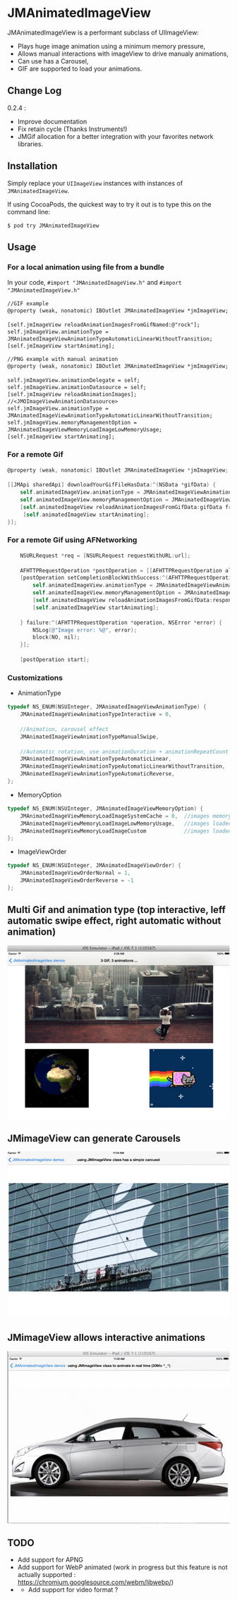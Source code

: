JMAnimatedImageView 
==================

JMAnimatedImageView is a performant subclass of UIImageView:

- Plays huge image animation using a minimum memory pressure,
- Allows manual interactions with imageView to drive manualy animations,
- Can use has a Carousel, 
- GIF are supported to load your animations.

## Change Log

0.2.4 : 

- Improve documentation
- Fix retain cycle (Thanks Instruments!)
- JMGif allocation for a better integration with your favorites network libraries.


## Installation 

Simply replace your `UIImageView` instances with instances of `JMAnimatedImageView`.

If using CocoaPods, the quickest way to try it out is to type this on the command line:

```shell
$ pod try JMAnimatedImageView
```

## Usage
### For a local animation using file from a bundle

In your code, `#import "JMAnimatedImageView.h"` and `#import "JMAnimatedImageView.h"` 

```
//GIF example
@property (weak, nonatomic) IBOutlet JMAnimatedImageView *jmImageView;

[self.jmImageView reloadAnimationImagesFromGifNamed:@"rock"];
self.jmImageView.animationType = JMAnimatedImageViewAnimationTypeAutomaticLinearWithoutTransition;
[self.jmImageView startAnimating];
```

```
//PNG example with manual animation
@property (weak, nonatomic) IBOutlet JMAnimatedImageView *jmImageView;

self.jmImageView.animationDelegate = self;
self.jmImageView.animationDatasource = self;
[self.jmImageView reloadAnimationImages]; //<JMOImageViewAnimationDatasource>
self.jmImageView.animationType = JMAnimatedImageViewAnimationTypeAutomaticLinearWithoutTransition;
self.jmImageView.memoryManagementOption = JMAnimatedImageViewMemoryLoadImageLowMemoryUsage;
[self.jmImageView startAnimating];
```

### For a remote Gif

```objective-c
@property (weak, nonatomic) IBOutlet JMAnimatedImageView *jmImageView;

[[JMApi sharedApi] downloadYourGifFileHasData:^(NSData *gifData) {
	self.animatedImageView.animationType = JMAnimatedImageViewAnimationTypeAutomaticLinearWithoutTransition;
    self.animatedImageView.memoryManagementOption = JMAnimatedImageViewMemoryLoadImageLowMemoryUsage;
   	[self.animatedImageView reloadAnimationImagesFromGifData:gifData fromUrl:url];
     [self.animatedImageView startAnimating];
}];	
```
### For a remote Gif using AFNetworking

```objective-c
    NSURLRequest *req = [NSURLRequest requestWithURL:url];
	
    AFHTTPRequestOperation *postOperation = [[AFHTTPRequestOperation alloc] initWithRequest:req];
    [postOperation setCompletionBlockWithSuccess:^(AFHTTPRequestOperation *operation, id responseObject) {
		self.animatedImageView.animationType = JMAnimatedImageViewAnimationTypeAutomaticLinearWithoutTransition;
    	self.animatedImageView.memoryManagementOption = JMAnimatedImageViewMemoryLoadImageLowMemoryUsage;
   		[self.animatedImageView reloadAnimationImagesFromGifData:responseObject fromUrl:url];
     	[self.animatedImageView startAnimating];

    } failure:^(AFHTTPRequestOperation *operation, NSError *error) {
        NSLog(@"Image error: %@", error);
        block(NO, nil);
    }];
    
	[postOperation start];
```

### Customizations 

* AnimationType

```objective-c
typedef NS_ENUM(NSUInteger, JMAnimatedImageViewAnimationType) {
    JMAnimatedImageViewAnimationTypeInteractive = 0,
    
    //Animation, carousel effect
    JMAnimatedImageViewAnimationTypeManualSwipe,
    
    //Automatic rotation, use animationDuration + animationRepeatCount
    JMAnimatedImageViewAnimationTypeAutomaticLinear,    
    JMAnimatedImageViewAnimationTypeAutomaticLinearWithoutTransition,
    JMAnimatedImageViewAnimationTypeAutomaticReverse,
};
```

* MemoryOption

```objective-c
typedef NS_ENUM(NSUInteger, JMAnimatedImageViewMemoryOption) {
    JMAnimatedImageViewMemoryLoadImageSystemCache = 0,  //images memory will be retain by system
    JMAnimatedImageViewMemoryLoadImageLowMemoryUsage,   //images loaded but not retained by the system
    JMAnimatedImageViewMemoryLoadImageCustom            //images loaded by you (JMOImageViewAnimationDatasource)
};
```

* ImageViewOrder

```objective-c
typedef NS_ENUM(NSUInteger, JMAnimatedImageViewOrder) {
    JMAnimatedImageViewOrderNormal = 1,
    JMAnimatedImageViewOrderReverse = -1
};
```

## Multi Gif and animation type (top interactive, leff automatic swipe effect, right automatic without animation)

![Image](./Screens/gif_experiments.gif "Multi Gif")

##  JMimageView can generate Carousels

![Image](./Screens/JMimageViewCarousel.gif "Carousel Demo")

##  JMimageView allows interactive animations

![Image](./Screens/JMImageViewRotation.gif "Rotation Demo")

## TODO
* Add support for APNG 
* Add support for WebP animated (work in progress but this feature is not actually supported : https://chromium.googlesource.com/webm/libwebp/) 
* * Add support for video format ?  



